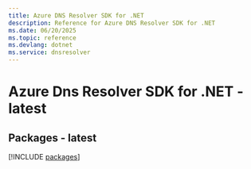```yaml
---
title: Azure DNS Resolver SDK for .NET
description: Reference for Azure DNS Resolver SDK for .NET
ms.date: 06/20/2025
ms.topic: reference
ms.devlang: dotnet
ms.service: dnsresolver
---
```

# Azure Dns Resolver SDK for .NET - latest
## Packages - latest
[!INCLUDE [packages](dns-resolver-index.md)]